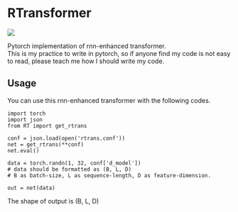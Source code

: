# RTransformer
![](https://img.shields.io/circleci/build/github/Masao-Someki/RTransformer)


Pytorch implementation of rnn-enhanced transformer.  
This is my practice to write in pytorch, so if anyone find my code is not easy to read, please teach me how I should write my code.

## Usage
You can use this rnn-enhanced transformer with the following codes.  
```
import torch
import json
from RT import get_rtrans

conf = json.load(open('rtrans.conf'))
net = get_rtrans(**conf)
net.eval()

data = torch.randn(1, 32, conf['d_model'])
# data should be formatted as (B, L, D)
# B as batch-size, L as sequence-length, D as feature-dimension.

out = net(data)
```
The shape of output is (B, L, D)
